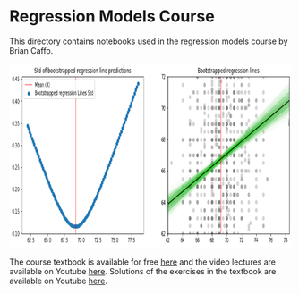 # Regression Models Course
This directory contains notebooks used in the regression models course by Brian Caffo.

<img src="https://github.com/YZouzou/statistics-with-bcaffo/raw/main/regression_models/img/bootstrapped_reg_lines.png" width="700" height="330">

The course textbook is available for free [here](https://leanpub.com/regmods) and the video lectures are available on Youtube [here](https://www.youtube.com/playlist?list=PLpl-gQkQivXjqHAJd2t-J_One_fYE55tC). Solutions of the exercises in the textbook are available on Youtube [here](https://www.youtube.com/playlist?list=PLpl-gQkQivXji7JK1OP1qS7zalwUBPrX0).
